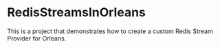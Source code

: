 # RedisStreamsInOrleans
This is a project that demonstrates how to create a custom Redis Stream Provider for Orleans.